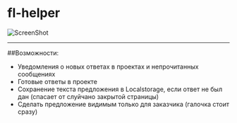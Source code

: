 fl-helper
=========
![ScreenShot](https://raw.github.com/AveVlad/fl-helper/master/github/notification.png)


----------


##Возможности:

 - Уведомления о новых ответах в проектах и непрочитанных сообщениях
 - Готовые ответы в проекте
 - Сохранение текста предложения в Localstorage, если ответ не был дан (спасает от слуйчано закрытой страницы)
 - Сделать предложение видимым только для заказчика (галочка стоит сразу)